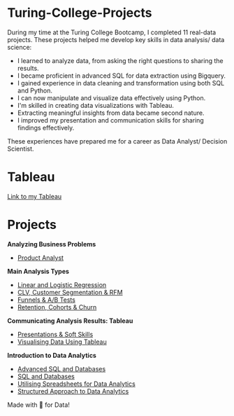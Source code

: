 # Turing-College-Projects

During my time at the Turing College Bootcamp, I completed 11 real-data projects. These projects helped me develop key skills in data analysis/ data science:

- I learned to analyze data, from asking the right questions to sharing the results.
- I became proficient in advanced SQL for data extraction using Bigquery.
- I gained experience in data cleaning and transformation using both SQL and Python.
- I can now manipulate and visualize data effectively using Python.
- I'm skilled in creating data visualizations with Tableau.
- Extracting meaningful insights from data became second nature.
- I improved my presentation and communication skills for sharing findings effectively.

These experiences have prepared me for a career as Data Analyst/ Decision Scientist. 

# Tableau
[Link to my Tableau](https://public.tableau.com/app/profile/tatiana.dubineanschi/vizzes)

  # Projects 

**Analyzing Business Problems**
  - [Product Analyst](https://github.com/tdlead/Turing-College-Projects/blob/9436bdef227c6c4abc3598e509bd567a72a4aeba/11%20Product%20Analyst/README.md)
    

**Main Analysis Types**
  - [Linear and Logistic Regression](https://github.com/tdlead/Turing-College-Projects/blob/9436bdef227c6c4abc3598e509bd567a72a4aeba/10%20Linear%20and%20Logistic%20Regression/README.md)
  - [CLV, Customer Segmentation & RFM](https://github.com/tdlead/Turing-College-Projects/blob/9436bdef227c6c4abc3598e509bd567a72a4aeba/09%20CLV,%20Customer%20Segmentation%20&%20RFM/README.md)
  - [Funnels & A/B Tests](https://github.com/tdlead/Turing-College-Projects/blob/9436bdef227c6c4abc3598e509bd567a72a4aeba/08%20Funnels%20&%20AB%20Tests/README.md)
  - [Retention, Cohorts & Churn](https://github.com/tdlead/Turing-College-Projects/blob/0f78ad63fa0cfb7dddf2d68a4727ab2a5d156d42/07%20Retention%20Cohorts%20%20Churn)


**Communicating Analysis Results: Tableau**
  - [Presentations & Soft Skills](https://github.com/tdlead/Turing-College-Projects/blob/9436bdef227c6c4abc3598e509bd567a72a4aeba/06%20Presentation%20Skills/README.md)
  - [Visualising Data Using Tableau](https://github.com/tdlead/Turing-College-Projects/blob/9436bdef227c6c4abc3598e509bd567a72a4aeba/05%20Visualising%20Data%20Using%20Tableau/README.md)


**Introduction to Data Analytics**
  - [Advanced SQL and Databases](https://github.com/tdlead/Turing-College-Projects/blob/9436bdef227c6c4abc3598e509bd567a72a4aeba/04%20Advanced%20SQL%20and%20Databases/README.md)
  - [SQL and Databases](https://github.com/tdlead/Turing-College-Projects/blob/9436bdef227c6c4abc3598e509bd567a72a4aeba/03%20SQL%20and%20Databases/README.md)
  - [Utilising Spreadsheets for Data Analytics](https://github.com/tdlead/Turing-College-Projects/blob/9436bdef227c6c4abc3598e509bd567a72a4aeba/02%20Spreadsheets/README.md)
  - [Structured Approach to Data Analytics](https://github.com/tdlead/Turing-College-Projects/blob/9436bdef227c6c4abc3598e509bd567a72a4aeba/01%20Structured%20Approach%20to%20DA/README.md)


Made with 💜 for Data!
